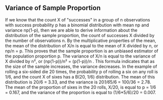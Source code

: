 ## **Variance of Sample Proportion**

If we know that the count X of "successes" in a group of n observations with success probability p has a binomial distribution with mean np and variance np(1-p), then we are able to derive information about the distribution of the sample proportion, the count of successes X divided by the number of observations n. By the multiplicative properties of the mean, the mean of the distribution of X/n is equal to the mean of X divided by n, or np/n = p. This proves that the sample proportion  is an unbiased estimator of the population proportion p. The variance of X/n is equal to the variance of X divided by n², or (np(1-p))/n² = (p(1-p))/n . This formula indicates that as the size of the sample increases, the variance decreases. 
In the example of rolling a six-sided die 20 times, the probability p of rolling a six on any roll is 1/6, and the count X of sixes has a B(20, 1/6) distribution. The mean of this distribution is 20/6 = 3.33, and the variance is 20*1/6*5/6 = 100/36 = 2.78. The mean of the proportion of sixes in the 20 rolls, X/20, is equal to p = 1/6 = 0.167, and the variance of the proportion is equal to (1/6*5/6)/20 = 0.007.